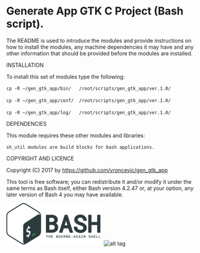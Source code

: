 Generate App GTK C Project (Bash script).
================================================================================

The README is used to introduce the modules and provide instructions on
how to install the modules, any machine dependencies it may have and any
other information that should be provided before the modules are installed.

INSTALLATION

To install this set of modules type the following:

	cp -R ~/gen_gtk_app/bin/   /root/scripts/gen_gtk_app/ver.1.0/

	cp -R ~/gen_gtk_app/conf/  /root/scripts/gen_gtk_app/ver.1.0/

	cp -R ~/gen_gtk_app/log/   /root/scripts/gen_gtk_app/ver.1.0/

DEPENDENCIES

This module requires these other modules and libraries:

	sh_util modules are build blocks for bash applications.

COPYRIGHT AND LICENCE

Copyright (C) 2017 by https://github.com/vroncevic/gen_gtk_app

This tool is free software; you can redistribute it and/or modify
it under the same terms as Bash itself, either Bash version 4.2.47 or,
at your option, any later version of Bash 4 you may have available.

![alt tag](https://raw.githubusercontent.com/vroncevic/gen_gtk_app/master/bash_logo.png)
![alt tag](https://raw.githubusercontent.com/vroncevic/gen_gtk_app/master/linux_logo.jpg)

